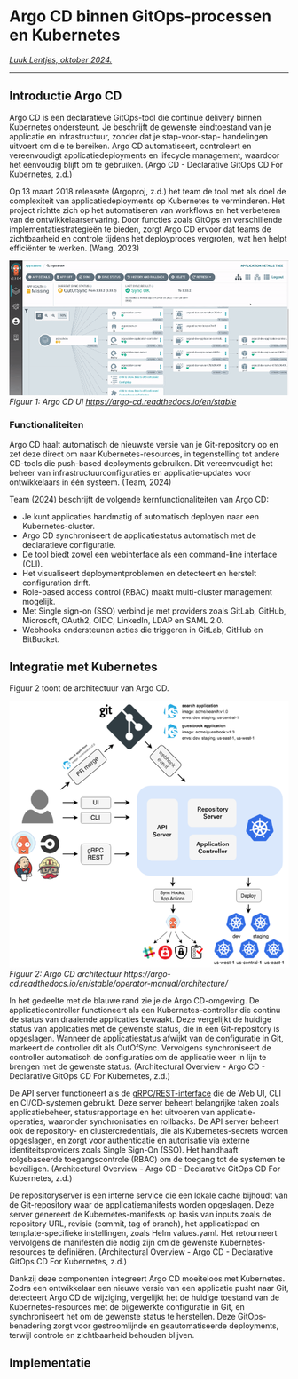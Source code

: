 # Argo CD binnen GitOps-processen en Kubernetes
*[Luuk Lentjes, oktober 2024.](https://github.com/hanaim-devops/devops-blog-GoobyTheBOI/tree/main/src/dev-blog-name-in-kebab-case)*
<hr/>

## Introductie Argo CD
Argo CD is een declaratieve GitOps-tool die continue delivery binnen Kubernetes ondersteunt. Je beschrijft de 
gewenste eindtoestand van je applicatie en infrastructuur, zonder dat je stap-voor-stap- handelingen uitvoert om
die te bereiken. Argo CD automatiseert, controleert en vereenvoudigt applicatiedeployments en lifecycle management, 
waardoor het eenvoudig blijft om te gebruiken. (Argo CD - Declarative GitOps CD For Kubernetes, z.d.)

Op 13 maart 2018 releasete (Argoproj, z.d.) het team de tool met als doel de complexiteit van applicatiedeployments op Kubernetes te 
verminderen. Het project richtte zich op het automatiseren van workflows en het verbeteren van de 
ontwikkelaarservaring. Door functies zoals GitOps en verschillende implementatiestrategieën te bieden, zorgt Argo 
CD ervoor dat teams de zichtbaarheid en controle tijdens het deployproces vergroten, wat hen helpt efficiënter te 
werken. (Wang, 2023)

<img src="./plaatjes/argocd-ui.gif"> <i>Figuur 1: Argo CD UI https://argo-cd.readthedocs.io/en/stable</i>
<br />

### Functionaliteiten
Argo CD haalt automatisch de nieuwste versie van je Git-repository op en zet deze direct om naar 
Kubernetes-resources, in tegenstelling tot andere CD-tools die push-based deployments gebruiken. Dit vereenvoudigt 
het beheer van infrastructuurconfiguraties en applicatie-updates voor ontwikkelaars in één systeem. (Team, 2024)

Team (2024) beschrijft de volgende kernfunctionaliteiten van Argo CD:

- Je kunt applicaties handmatig of automatisch deployen naar een Kubernetes-cluster.
- Argo CD synchroniseert de applicatiestatus automatisch met de declaratieve configuratie.
- De tool biedt zowel een webinterface als een command-line interface (CLI).
- Het visualiseert deploymentproblemen en detecteert en herstelt configuration drift.
- Role-based access control (RBAC) maakt multi-cluster management mogelijk.
- Met Single sign-on (SSO) verbind je met providers zoals GitLab, GitHub, Microsoft, OAuth2, OIDC, LinkedIn, LDAP en 
  SAML 2.0.
- Webhooks ondersteunen acties die triggeren in GitLab, GitHub en BitBucket.

## Integratie met Kubernetes
Figuur 2 toont de architectuur van Argo CD. 

<img src="./plaatjes/argo-cd-architecture.png"> 
<br /> 
<i>Figuur 2: Argo CD architectuur https://argo-cd.readthedocs.io/en/stable/operator-manual/architecture/ </i> 
<br />

In het gedeelte met de blauwe rand zie je de Argo CD-omgeving. De applicatiecontroller functioneert als een 
Kubernetes-controller die continu de status van draaiende applicaties bewaakt. Deze vergelijkt de huidige status 
van applicaties met de gewenste status, die in een Git-repository is opgeslagen. Wanneer de applicatiestatus afwijkt
van de configuratie in Git, markeert de controller dit als OutOfSync. Vervolgens synchroniseert de controller 
automatisch de configuraties om de applicatie weer in lijn te brengen met de gewenste status. (Architectural 
Overview - Argo CD - Declarative GitOps CD For Kubernetes, z.d.)

De API server functioneert als de [gRPC/REST-interface](https://document360.com/blog/grpc-vs-rest/) die de Web UI, CLI 
en CI/CD-systemen gebruikt. Deze server beheert belangrijke taken zoals applicatiebeheer, statusrapportage en het 
uitvoeren van applicatie-operaties, 
waaronder synchronisaties en rollbacks. De API server beheert ook de repository- en clustercredentials, die als 
Kubernetes-secrets worden opgeslagen, en zorgt voor authenticatie en autorisatie via externe identiteitsproviders 
zoals Single Sign-On (SSO). Het handhaaft rolgebaseerde toegangscontrole (RBAC) om de toegang tot de systemen te 
beveiligen. (Architectural Overview - Argo CD - Declarative GitOps CD For Kubernetes, z.d.)

De repositoryserver is een interne service die een lokale cache bijhoudt van de Git-repository waar de 
applicatiemanifests worden opgeslagen. Deze server genereert de Kubernetes-manifests op basis van inputs zoals de 
repository URL, revisie (commit, tag of branch), het applicatiepad en template-specifieke instellingen, zoals Helm 
values.yaml. Het retourneert vervolgens de manifesten die nodig zijn om de gewenste Kubernetes-resources te 
definiëren. (Architectural Overview - Argo CD - Declarative GitOps CD For Kubernetes, z.d.)

Dankzij deze componenten integreert Argo CD moeiteloos met Kubernetes. Zodra een ontwikkelaar een nieuwe versie van 
een applicatie pusht naar Git, detecteert Argo CD de wijziging, vergelijkt het de huidige toestand van de 
Kubernetes-resources met de bijgewerkte configuratie in Git, en synchroniseert het om de gewenste status te 
herstellen. Deze GitOps-benadering zorgt voor gestroomlijnde en geautomatiseerde deployments, terwijl controle en 
zichtbaarheid behouden blijven.

## Implementatie






